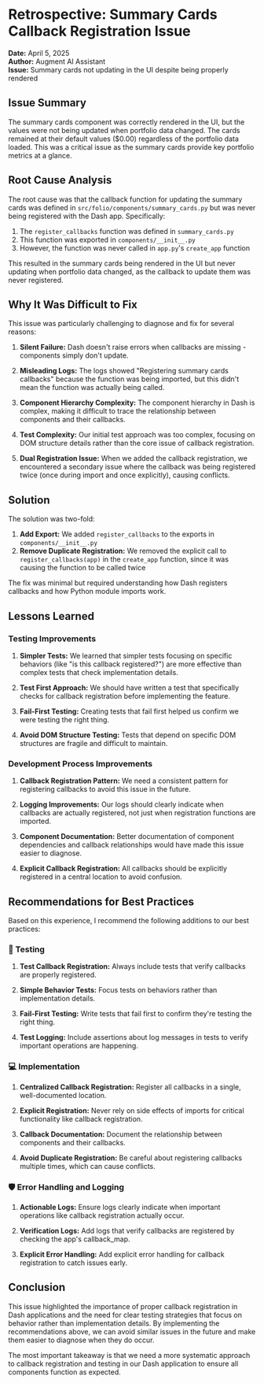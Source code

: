 # Retrospective: Summary Cards Callback Registration Issue

**Date:** April 5, 2025  
**Author:** Augment AI Assistant  
**Issue:** Summary cards not updating in the UI despite being properly rendered

## Issue Summary

The summary cards component was correctly rendered in the UI, but the values were not being updated when portfolio data changed. The cards remained at their default values ($0.00) regardless of the portfolio data loaded. This was a critical issue as the summary cards provide key portfolio metrics at a glance.

## Root Cause Analysis

The root cause was that the callback function for updating the summary cards was defined in `src/folio/components/summary_cards.py` but was never being registered with the Dash app. Specifically:

1. The `register_callbacks` function was defined in `summary_cards.py`
2. This function was exported in `components/__init__.py`
3. However, the function was never called in `app.py`'s `create_app` function

This resulted in the summary cards being rendered in the UI but never updating when portfolio data changed, as the callback to update them was never registered.

## Why It Was Difficult to Fix

This issue was particularly challenging to diagnose and fix for several reasons:

1. **Silent Failure:** Dash doesn't raise errors when callbacks are missing - components simply don't update.

2. **Misleading Logs:** The logs showed "Registering summary cards callbacks" because the function was being imported, but this didn't mean the function was actually being called.

3. **Component Hierarchy Complexity:** The component hierarchy in Dash is complex, making it difficult to trace the relationship between components and their callbacks.

4. **Test Complexity:** Our initial test approach was too complex, focusing on DOM structure details rather than the core issue of callback registration.

5. **Dual Registration Issue:** When we added the callback registration, we encountered a secondary issue where the callback was being registered twice (once during import and once explicitly), causing conflicts.

## Solution

The solution was two-fold:

1. **Add Export:** We added `register_callbacks` to the exports in `components/__init__.py`
2. **Remove Duplicate Registration:** We removed the explicit call to `register_callbacks(app)` in the `create_app` function, since it was causing the function to be called twice

The fix was minimal but required understanding how Dash registers callbacks and how Python module imports work.

## Lessons Learned

### Testing Improvements

1. **Simpler Tests:** We learned that simpler tests focusing on specific behaviors (like "is this callback registered?") are more effective than complex tests that check implementation details.

2. **Test First Approach:** We should have written a test that specifically checks for callback registration before implementing the feature.

3. **Fail-First Testing:** Creating tests that fail first helped us confirm we were testing the right thing.

4. **Avoid DOM Structure Testing:** Tests that depend on specific DOM structures are fragile and difficult to maintain.

### Development Process Improvements

1. **Callback Registration Pattern:** We need a consistent pattern for registering callbacks to avoid this issue in the future.

2. **Logging Improvements:** Our logs should clearly indicate when callbacks are actually registered, not just when registration functions are imported.

3. **Component Documentation:** Better documentation of component dependencies and callback relationships would have made this issue easier to diagnose.

4. **Explicit Callback Registration:** All callbacks should be explicitly registered in a central location to avoid confusion.

## Recommendations for Best Practices

Based on this experience, I recommend the following additions to our best practices:

### 🚨 Testing

1. **Test Callback Registration:** Always include tests that verify callbacks are properly registered.

2. **Simple Behavior Tests:** Focus tests on behaviors rather than implementation details.

3. **Fail-First Testing:** Write tests that fail first to confirm they're testing the right thing.

4. **Test Logging:** Include assertions about log messages in tests to verify important operations are happening.

### 💻 Implementation

1. **Centralized Callback Registration:** Register all callbacks in a single, well-documented location.

2. **Explicit Registration:** Never rely on side effects of imports for critical functionality like callback registration.

3. **Callback Documentation:** Document the relationship between components and their callbacks.

4. **Avoid Duplicate Registration:** Be careful about registering callbacks multiple times, which can cause conflicts.

### 🛡️ Error Handling and Logging

1. **Actionable Logs:** Ensure logs clearly indicate when important operations like callback registration actually occur.

2. **Verification Logs:** Add logs that verify callbacks are registered by checking the app's callback_map.

3. **Explicit Error Handling:** Add explicit error handling for callback registration to catch issues early.

## Conclusion

This issue highlighted the importance of proper callback registration in Dash applications and the need for clear testing strategies that focus on behavior rather than implementation details. By implementing the recommendations above, we can avoid similar issues in the future and make them easier to diagnose when they do occur.

The most important takeaway is that we need a more systematic approach to callback registration and testing in our Dash application to ensure all components function as expected.
